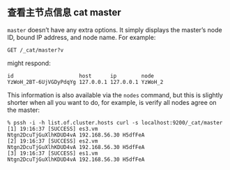 ##  查看主节点信息 cat master

`master` doesn’t have any extra options. It simply displays the master’s node ID, bound IP address, and node name. For example:
    
    
    GET /_cat/master?v

might respond:
    
    
    id                     host      ip        node
    YzWoH_2BT-6UjVGDyPdqYg 127.0.0.1 127.0.0.1 YzWoH_2

This information is also available via the `nodes` command, but this is slightly shorter when all you want to do, for example, is verify all nodes agree on the master:
    
    
    % pssh -i -h list.of.cluster.hosts curl -s localhost:9200/_cat/master
    [1] 19:16:37 [SUCCESS] es3.vm
    Ntgn2DcuTjGuXlhKDUD4vA 192.168.56.30 H5dfFeA
    [2] 19:16:37 [SUCCESS] es2.vm
    Ntgn2DcuTjGuXlhKDUD4vA 192.168.56.30 H5dfFeA
    [3] 19:16:37 [SUCCESS] es1.vm
    Ntgn2DcuTjGuXlhKDUD4vA 192.168.56.30 H5dfFeA
